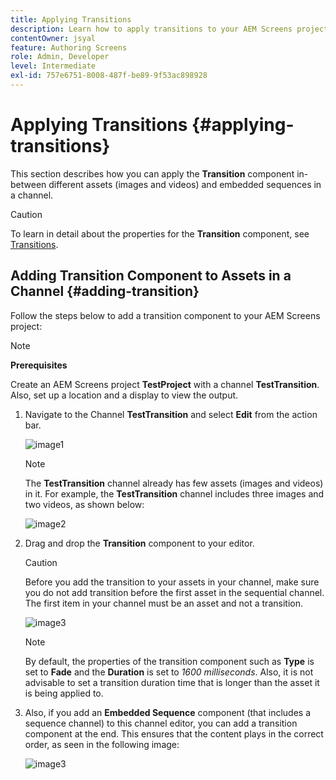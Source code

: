 ```yaml
---
title: Applying Transitions
description: Learn how to apply transitions to your AEM Screens projects.
contentOwner: jsyal
feature: Authoring Screens
role: Admin, Developer
level: Intermediate
exl-id: 757e6751-8008-487f-be89-9f53ac898928
---
```

# Applying Transitions {#applying-transitions}

This section describes how you can apply the **Transition** component in-between different assets (images and videos) and embedded sequences in a channel.

>[!CAUTION]
>
>To learn in detail about the properties for the **Transition** component, see [Transitions](adding-components-to-a-channel.md#transition).

## Adding Transition Component to Assets in a Channel {#adding-transition}

Follow the steps below to add a transition component to your AEM Screens project:

>[!NOTE]
>
>**Prerequisites**
>
>Create an AEM Screens project **TestProject** with a channel **TestTransition**. Also, set up a location and a display to view the output.

1. Navigate to the Channel **TestTransition** and select **Edit** from the action bar.

   ![image1](assets/transitions1.png)

   >[!NOTE]
   >
   >The **TestTransition** channel already has few assets (images and videos) in it. For example, the **TestTransition** channel includes three images and two videos, as shown below:
   
   ![image2](assets/transitions2.png)
   

1. Drag and drop the **Transition** component to your editor.

   >[!CAUTION]
   >
   >Before you add the transition to your assets in your channel, make sure you do not add transition before the first asset in the sequential channel. The first item in your channel must be an asset and not a transition.

   ![image3](assets/transitions3.png)

   >[!NOTE]
   >
   >By default, the properties of the transition component such as **Type** is set to **Fade** and the **Duration** is set to *1600 milliseconds*. Also, it is not advisable to set a transition duration time that is longer than the asset it is being applied to.

1. Also, if you add an **Embedded Sequence** component (that includes a sequence channel) to this channel editor, you can add a transition component at the end. This ensures that the content plays in the correct order, as seen in the following image:

   ![image3](assets/transitions5.png)
